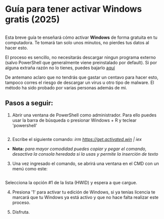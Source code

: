 # Guía para tener activar Windows gratis (2025)

![<Logo Windows>](https://upload.wikimedia.org/wikipedia/commons/thumb/0/0a/Unofficial_Windows_logo_variant_-_2002%E2%80%932012_%28Multicolored%29.svg/2321px-Unofficial_Windows_logo_variant_-_2002%E2%80%932012_%28Multicolored%29.svg.png)

Esta breve guía te enseñará cómo activar **Windows** de forma gratuita en tu computadora. Te tomará tan solo unos minutos, no pierdes tus datos al hacer esto.

El proceso es sencillo, no necesitarás descargar ningun programa externo (salvo PowerShell que generalmente viene preinstalado por default). Si por alguna extraña razón no lo tienes, puedes bajarlo [aquí](https://learn.microsoft.com/en-us/powershell/scripting/install/installing-powershell?view=powershell-7.5)

De antemano aclaro que no tendrás que gastar un centavo para hacer esto, tampoco corres el riesgo de descargar un virus u otro tipo de malware. El método ha sido probado por varias personas además de mi.

## Pasos a seguir:

1. Abrir una ventana de PowerShell como administrador. Para ello puedes usar la barra de búsqueda o presionar Windows + R y teclear 'powershell'

![<PowerShell>](https://support.huawei.com/mdl/image/download?uuid=67605ec09e8b4f1b9edd6629d454493a)

2. Escribe el siguiente comando: *irm https://get.activated.win | iex*

- **Nota:** *para mayor comodidad puedes copiar y pegar el comando, desactiva la consola heredada si la usas y permite la inserción de texto*

3. Una vez ingresado el comando, se abrirá una ventana en el CMD con un menú como este:

![<Menu activador de Microsoft>](https://support.huawei.com/mdl/image/download?uuid=c208486f6354461081b7bed5f53700b5)

Selecciona la opción #1 de la lista (HWID) y espera a que cargue.

4. Presiona '1' para activar tu edición de Windows, si ya tenías licencia te marcará que tu Windows ya está activo y que no hace falta realizar este proceso.

5. Disfruta.